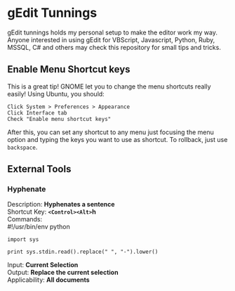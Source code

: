 gEdit Tunnings
==============

gEdit tunnings holds my personal setup to make the editor work my way. Anyone 
interested in using gEdit for VBScript, Javascript, Python, Ruby, MSSQL, C# and 
others may check this repository for small tips and tricks.

Enable Menu Shortcut keys
-------------------------

This is a great tip! GNOME let you to change the menu shortcuts really easily! 
Using Ubuntu, you should:

    Click System > Preferences > Appearance
    Click Interface tab
    Check "Enable menu shortcut keys"

After this, you can set any shortcut to any menu just focusing the menu option
and typing the keys you want to use as shortcut. To rollback, just use `backspace`.

External Tools
--------------

### Hyphenate

Description: **Hyphenates a sentence**  
Shortcut Key: **`<Control><Alt>`h**  
Commands:  
    #!/usr/bin/env python

    import sys

    print sys.stdin.read().replace(" ", "-").lower()
Input: **Current Selection**  
Output: **Replace the current selection**  
Applicability: **All documents**
